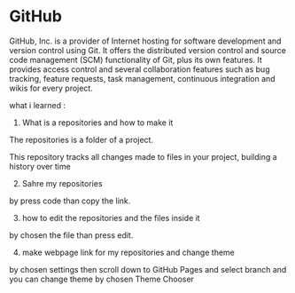 # GitHub

GitHub, Inc. is a provider of Internet hosting for software development and version control using Git.
It offers the distributed version control and source code management (SCM) functionality of Git, plus its own features. It provides access control and several collaboration features such as bug tracking, feature requests, task management, continuous integration and wikis for every project.

what i learned :

1. What is a repositories and how to make it 

The repositories is a folder of a project.

This repository tracks all changes made to files in your project, building a history over time

2. Sahre my repositories 

by press code than copy the link.

3. how to edit the repositories and the files inside it

by chosen the file than press edit.

4. make webpage link for my repositories and change theme

by chosen settings then scroll down to GitHub Pages and select branch and you can change theme by chosen Theme Chooser
 

